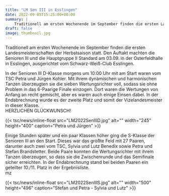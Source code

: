```yaml
---
title: "LM Sen III in Esslingen"
date: 2022-09-05T15:25:00+00:00
summary: |
    Traditionell am ersten Wochenende im September finden die ersten Landesmeisterschaften der Herbstsaison statt. Den Auftakt machten die Senioren III und die Hauptgruppe II Standard am 03.09. in der Osterfeldhalle in Esslingen, ausgerichtet vom Schwarz-Weiß-Club Esslingen.
draft: false
image: thumbnail.jpg
---
```


Traditionell am ersten Wochenende im September finden die ersten Landesmeisterschaften der Herbstsaison statt. Den Auftakt machten die Senioren III und die Hauptgruppe II Standard am 03.09. in der Osterfeldhalle in Esslingen, ausgerichtet vom Schwarz-Weiß-Club Esslingen.

In der Senioren III D-Klasse morgens um 10:00 Uhr mit am Start waren vom TSC Petra und Jürgen Kohler. Mit ihrem dynamischen und harmonischen Tanzen überzeugten sie die sieben Wertungsrichter voll, sodass sie ohne Problem in das 6-Paarige Finale einzogen. Dort waren die Wertungen von Anfang an recht gemischt, aber es waren auch einige Einsen dabei. In der Endabrechnung wurde es der zweite Platz und somit der Vizelandesmeister in dieser Klasse.   
HERZLICHEN GLÜCKWUNSCH!

{{< tsc/news/inline-float src="LM2022SenIIID.jpg" alt="" width="245" height="400" caption="Petra und Jürgen" >}}

Einige Stunden später und ein paar Klassen höher ging die S-Klasse der Senioren III an den Start. Dieses war das größte Feld mit 27 Paaren, darunter auch zwei vom TSC, Sylvia und Lutz Benedix sowie Petra und Stefan Brandstetter. Beide Paare konnten die Wertungsrichter mit ihrem Tanzen überzeugen, so dass sie die Zwischenrunde und das Semifinale sicher erreichten. In der Endabrechnung stand bei beiden Paaren ein geteilter 10./11. Platz in der Ergebnisliste.  
mz

{{< tsc/news/inline-float src="LM2022SenIIIS.jpg" alt="" width="500" height="496" caption="Stefan und Petra  - Sylvia und Lutz" >}}


